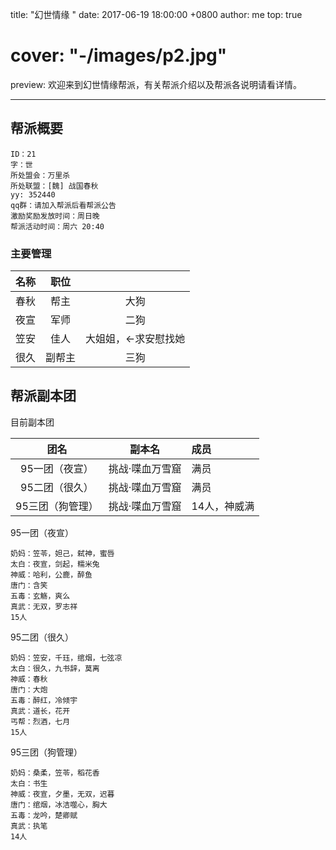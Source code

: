 ﻿title: "幻世情缘 "
date: 2017-06-19 18:00:00 +0800
author: me
top: true
# cover: "-/images/p2.jpg"
preview: 欢迎来到幻世情缘帮派，有关帮派介绍以及帮派各说明请看详情。

---

## 帮派概要

```text
ID：21
字：世
所处盟会：万里杀
所处联盟：[魏] 战国春秋
yy: 352440
qq群：请加入帮派后看帮派公告
激励奖励发放时间：周日晚
帮派活动时间：周六 20:40
```

### 主要管理

|名称|职位||
|:--:|:--:|:--:|
|春秋|帮主|大狗|
|夜宣|军师|二狗|
|笠安|佳人|大姐姐，←求安慰找她|
|很久|副帮主|三狗|

## 帮派副本团

目前副本团

|团名|副本名|成员|
|:--:|:--:|:--|
|95一团（夜宣）|挑战·喋血万雪窟|满员|
|95二团（很久）|挑战·喋血万雪窟|满员|
|95三团（狗管理）|挑战·喋血万雪窟|14人，神威满|

95一团（夜宣）

```text
奶妈：笠苓，妲己，弑神，蜜唇
太白：夜宣，剑起，糯米兔
神威：哈利，公鹿，醉鱼
唐门：含笑
五毒：玄觞，爽么
真武：无双，罗志祥
15人
```

95二团（很久）

```text
奶妈：笠安，千珏，绾烟，七弦凉
太白：很久，九书辞，莫离
神威：春秋
唐门：大炮
五毒：醉红，冷倾宇
真武：道长，花开
丐帮：烈酒，七月
15人
```
95三团（狗管理）

```text
奶妈：桑柔，笠苓，稻花香
太白：书生
神威：夜宣，夕墨，无双，迟暮
唐门：绾烟，冰洁噬心，胸大
五毒：龙吟，楚卿赋
真武：执笔
14人
```